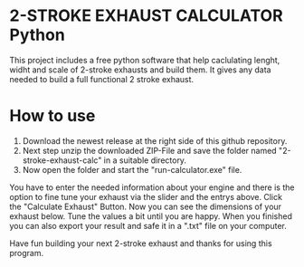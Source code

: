 # 2-STROKE EXHAUST CALCULATOR Python

This project includes a free python software that help caclulating lenght, widht and scale of 2-stroke exhausts and build them.
It gives any data needed to build a full functional 2 stroke exhaust.

# How to use
1. Download the newest release at the right side of this github repository.
2. Next step unzip the downloaded ZIP-File and save the folder named "2-stroke-exhaust-calc" in a suitable directory.
3. Now open the folder and start the "run-calculator.exe" file.

You have to enter the needed information about your engine and there is the option to fine tune your exhaust via the slider and the entrys above. Click the "Calculate Exhaust" Button. Now you can see the dimensions of your exhaust below. Tune the values a bit until you are happy.
When you finished you can also export your result and safe it in a ".txt" file on your computer.

Have fun building your next 2-stroke exhaust and thanks for using this program.
